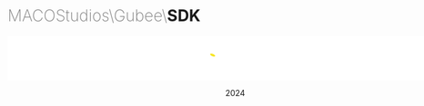 <div style="width:800px;margin:0 auto" align="center">
<h1 align="left" style="font-weight:200"><span style="color:grey">MACOStudios\Gubee\</span><strong>SDK</strong></h1>   


<img src="./.github/assets/img/gubee.png" width="800px" style="margin:0 auto" align="center">
<p align="center">2024</p>
</div>